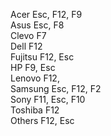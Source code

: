Acer        Esc, F12, F9  
Asus        Esc, F8  
Clevo       F7  
Dell        F12  
Fujitsu     F12, Esc  
HP          F9, Esc  
Lenovo      F12,   
Samsung     Esc, F12, F2  
Sony        F11, Esc, F10  
Toshiba     F12  
Others      F12, Esc  

